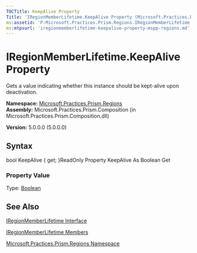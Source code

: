 ```yaml
---
TOCTitle: KeepAlive Property
Title: 'IRegionMemberLifetime.KeepAlive Property (Microsoft.Practices.Prism.Regions)'
ms:assetid: 'P:Microsoft.Practices.Prism.Regions.IRegionMemberLifetime.KeepAlive'
ms:mtpsurl: 'iregionmemberlifetime-keepalive-property-mspp-regions.md'
---
```


# IRegionMemberLifetime.KeepAlive Property

Gets a value indicating whether this instance should be kept-alive upon deactivation.

**Namespace:** [Microsoft.Practices.Prism.Regions](https://msdn.microsoft.com/library/microsoft.practices.prism.regions)
**Assembly:** Microsoft.Practices.Prism.Composition (in Microsoft.Practices.Prism.Composition.dll)

**Version:** 5.0.0.0 (5.0.0.0)

## Syntax
bool KeepAlive { get; }ReadOnly Property KeepAlive As Boolean Get
### Property Value

Type: [Boolean](http://msdn.microsoft.com/en-us/library/a28wyd50)

## See Also
[IRegionMemberLifetime Interface](https://msdn.microsoft.com/library/microsoft.practices.prism.regions.iregionmemberlifetime)

[IRegionMemberLifetime Members](https://msdn.microsoft.com/allmembers.t:microsoft.practices.prism.regions.iregionmemberlifetime)

[Microsoft.Practices.Prism.Regions Namespace](https://msdn.microsoft.com/library/microsoft.practices.prism.regions)
